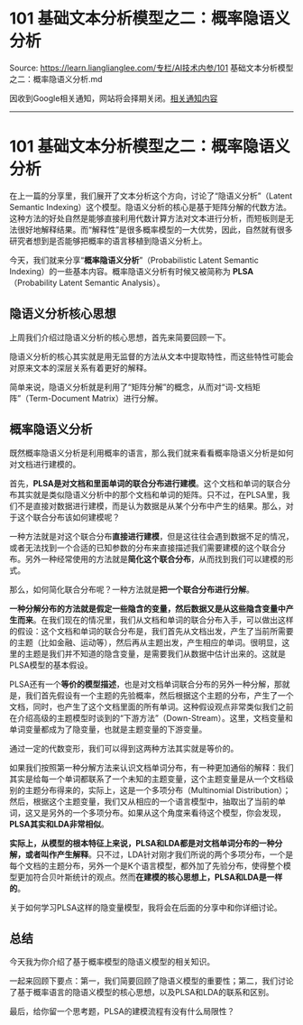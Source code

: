 # 101 基础文本分析模型之二：概率隐语义分析 

Source: https://learn.lianglianglee.com/专栏/AI技术内参/101 基础文本分析模型之二：概率隐语义分析.md

因收到Google相关通知，网站将会择期关闭。[相关通知内容](https://lumendatabase.org/notices/44265620)

---

# 101 基础文本分析模型之二：概率隐语义分析

在上一篇的分享里，我们展开了文本分析这个方向，讨论了“隐语义分析”（Latent Semantic Indexing）这个模型。隐语义分析的核心是基于矩阵分解的代数方法。这种方法的好处自然是能够直接利用代数计算方法对文本进行分析，而短板则是无法很好地解释结果。而“解释性”是很多概率模型的一大优势，因此，自然就有很多研究者想到是否能够把概率的语言移植到隐语义分析上。

今天，我们就来分享“**概率隐语义分析**”（Probabilistic Latent Semantic Indexing）的一些基本内容。概率隐语义分析有时候又被简称为 **PLSA**（Probability Latent Semantic Analysis）。

## 隐语义分析核心思想

上周我们介绍过隐语义分析的核心思想，首先来简要回顾一下。

隐语义分析的核心其实就是用无监督的方法从文本中提取特性，而这些特性可能会对原来文本的深层关系有着更好的解释。

简单来说，隐语义分析就是利用了“矩阵分解”的概念，从而对“词-文档矩阵”（Term-Document Matrix）进行分解。

## 概率隐语义分析

既然概率隐语义分析是利用概率的语言，那么我们就来看看概率隐语义分析是如何对文档进行建模的。

首先，**PLSA是对文档和里面单词的联合分布进行建模**。这个文档和单词的联合分布其实就是类似隐语义分析中的那个文档和单词的矩阵。只不过，在PLSA里，我们不是直接对数据进行建模，而是认为数据是从某个分布中产生的结果。那么，对于这个联合分布该如何建模呢？

一种方法就是对这个联合分布**直接进行建模**，但是这往往会遇到数据不足的情况，或者无法找到一个合适的已知参数的分布来直接描述我们需要建模的这个联合分布。另外一种经常使用的方法就是**简化这个联合分布**，从而找到我们可以建模的形式。

那么，如何简化联合分布呢？一种方法就是**把一个联合分布进行分解**。

**一种分解分布的方法就是假定一些隐含的变量，然后数据又是从这些隐含变量中产生而来**。在我们现在的情况里，我们从文档和单词的联合分布入手，可以做出这样的假设：这个文档和单词的联合分布是，我们首先从文档出发，产生了当前所需要的主题（比如金融、运动等），然后再从主题出发，产生相应的单词。很明显，这里的主题是我们并不知道的隐含变量，是需要我们从数据中估计出来的。这就是PLSA模型的基本假设。

PLSA还有一个**等价的模型描述**，也是对文档单词联合分布的另外一种分解，那就是，我们首先假设有一个主题的先验概率，然后根据这个主题的分布，产生了一个文档，同时，也产生了这个文档里面的所有单词。这种假设观点非常类似我们之前在介绍高级的主题模型时谈到的“下游方法”（Down-Stream）。这里，文档变量和单词变量都成为了隐变量，也就是主题变量的下游变量。

通过一定的代数变形，我们可以得到这两种方法其实就是等价的。

如果我们按照第一种分解方法来认识文档单词分布，有一种更加通俗的解释：我们其实是给每一个单词都联系了一个未知的主题变量，这个主题变量是从一个文档级别的主题分布得来的，实际上，这是一个多项分布（Multinomial Distribution）；然后，根据这个主题变量，我们又从相应的一个语言模型中，抽取出了当前的单词，这又是另外的一个多项分布。如果从这个角度来看待这个模型，你会发现，**PLSA其实和LDA非常相似**。

**实际上，从模型的根本特征上来说，PLSA和LDA都是对文档单词分布的一种分解，或者叫作产生解释**。只不过，LDA针对刚才我们所说的两个多项分布，一个是每个文档的主题分布，另外一个是K个语言模型，都外加了先验分布，使得整个模型更加符合贝叶斯统计的观点。然而**在建模的核心思想上，PLSA和LDA是一样的**。

关于如何学习PLSA这样的隐变量模型，我将会在后面的分享中和你详细讨论。

## 总结

今天我为你介绍了基于概率模型的隐语义模型的相关知识。

一起来回顾下要点：第一，我们简要回顾了隐语义模型的重要性；第二，我们讨论了基于概率语言的隐语义模型的核心思想，以及PLSA和LDA的联系和区别。

最后，给你留一个思考题，PLSA的建模流程有没有什么局限性？